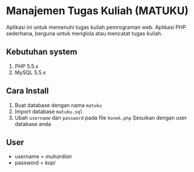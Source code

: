 # Manajemen Tugas Kuliah (MATUKU)

Aplikasi ini untuk memenuhi tugas kuliah pemrograman web. Aplikasi PHP sederhana, berguna untuk menglola atau mencatat tugas kuliah.

## Kebutuhan system
1. PHP 5.5.x
2. MySQL 5.5.x

## Cara Install
1. Buat database dengan nama `matuku`
2. Import database `matuku.sql`
3. Ubah `username` dan `password` pada file `konek.php` Sesuikan dengan user database anda

## User
- username = *muhardian*
- password = *kopi*
